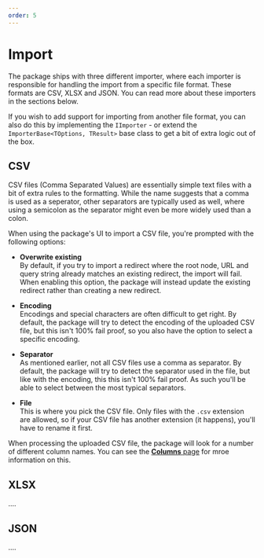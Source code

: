 ```yaml
---
order: 5
---
```


# Import

The package ships with three different importer, where each importer is responsible for handling the import from a specific file format. These formats are CSV, XLSX and JSON. You can read more about these importers in the sections below.

If you wish to add support for importing from another file format, you can also do this by implementing the `IImporter` - or extend the `ImporterBase<TOptions, TResult>` base class to get a bit of extra logic out of the box.

## CSV

CSV files (Comma Separated Values) are essentially simple text files with a bit of extra rules to the formatting. While the name suggests that a comma is used as a seperator, other separators are typically used as well, where using a semicolon as the separator might even be more widely used than a colon.

When using the package's UI to import a CSV file, you're prompted with the following options:

- **Overwrite existing**  
By default, if you try to import a redirect where the root node, URL and query string already matches an existing redirect, the import will fail. When enabling this option, the package will instead update the existing redirect rather than creating a new redirect.

- **Encoding**  
Encodings and special characters are often difficult to get right. By default, the package will try to detect the encoding of the uploaded CSV file, but this isn't 100% fail proof, so you also have the option to select a specific encoding.

- **Separator**  
As mentioned earlier, not all CSV files use a comma as separator. By default, the package will try to detect the separator used in the file, but like with the encoding, this this isn't 100% fail proof. As such you'll be able to select between the most typical separators.

- **File**  
This is where you pick the CSV file. Only files with the `.csv` extension are allowed, so if your CSV file has another extension (it happens), you'll have to rename it first.

When processing the uploaded CSV file, the package will look for a number of different column names. You can see the [**Columns** page](./Columns.md) for mroe information on this.

## XLSX

....

## JSON

....
